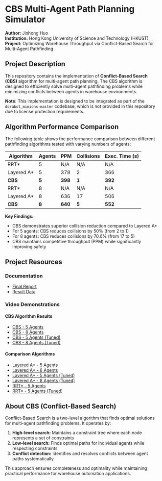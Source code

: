 # CBS Multi-Agent Path Planning Simulator

**Author:** Jinhong Huo  
**Institution:** Hong Kong University of Science and Technology (HKUST)  
**Project:** Optimizing Warehouse Throughput via Conflict-Based Search for Multi-Agent Pathfinding

## Project Description

This repository contains the implementation of **Conflict-Based Search (CBS)** algorithm for multi-agent path planning. The CBS algorithm is designed to efficiently solve multi-agent pathfinding problems while minimizing conflicts between agents in warehouse environments.

**Note:** This implementation is designed to be integrated as part of the `dorabot_minions-master` codebase, which is not provided in this repository due to license protection requirements.

## Algorithm Performance Comparison

The following table shows the performance comparison between different pathfinding algorithms tested with varying numbers of agents:

| Algorithm   | Agents | PPM | Collisions | Exec. Time (s) |
|-------------|--------|-----|------------|----------------|
| RRT*        | 5      | N/A | N/A        | N/A            |
| Layered A*  | 5      | 378 | 2          | 366            |
| **CBS**     | **5**  | **398** | **1**  | **392**        |
| RRT*        | 8      | N/A | N/A        | N/A            |
| Layered A*  | 8      | 636 | 17         | 506            |
| **CBS**     | **8**  | **640** | **5**  | **552**        |

**Key Findings:**
- CBS demonstrates superior collision reduction compared to Layered A*
- For 5 agents: CBS reduces collisions by 50% (from 2 to 1)
- For 8 agents: CBS reduces collisions by 70.6% (from 17 to 5)
- CBS maintains competitive throughput (PPM) while significantly improving safety

## Project Resources

### Documentation
- [Final Report](https://github.com/buckyhuo/CBS-Multi-Agent-Path-Planning-Simulator/blob/main/paperwork/cbs%20final%20report.pdf)
- [Result Data](https://github.com/buckyhuo/CBS-Multi-Agent-Path-Planning-Simulator/blob/main/paperwork/result_comparison.csv)

### Video Demonstrations

#### CBS Algorithm Results
- [CBS - 5 Agents](https://github.com/buckyhuo/CBS-Multi-Agent-Path-Planning-Simulator/blob/main/video_results/cbs_5.mkv)
- [CBS - 8 Agents](https://github.com/buckyhuo/CBS-Multi-Agent-Path-Planning-Simulator/blob/main/video_results/cbs_8.mkv)
- [CBS - 5 Agents (Tuned)](https://github.com/buckyhuo/CBS-Multi-Agent-Path-Planning-Simulator/blob/main/video_results/tuned/cbs_5_tuned.mov)
- [CBS - 8 Agents (Tuned)](https://github.com/buckyhuo/CBS-Multi-Agent-Path-Planning-Simulator/blob/main/video_results/tuned/cbs_8_tuned.mkv.mov)

#### Comparison Algorithms
- [Layered A* - 5 Agents](https://github.com/buckyhuo/CBS-Multi-Agent-Path-Planning-Simulator/blob/main/video_results/la_5.mkv)
- [Layered A* - 8 Agents](https://github.com/buckyhuo/CBS-Multi-Agent-Path-Planning-Simulator/blob/main/video_results/la_8.mkv)
- [Layered A* - 5 Agents (Tuned)](https://github.com/buckyhuo/CBS-Multi-Agent-Path-Planning-Simulator/blob/main/video_results/tuned/la_5_tuned.mkv.mov)
- [Layered A* - 8 Agents (Tuned)](https://github.com/buckyhuo/CBS-Multi-Agent-Path-Planning-Simulator/blob/main/video_results/tuned/la_8_tuned.mkv.mov)
- [RRT* - 5 Agents](https://github.com/buckyhuo/CBS-Multi-Agent-Path-Planning-Simulator/blob/main/video_results/rtt_5.mkv)
- [RRT* - 5 Agents (Tuned)](https://github.com/buckyhuo/CBS-Multi-Agent-Path-Planning-Simulator/blob/main/video_results/tuned/rtt_5_tuned.mkv.mov)

## About CBS (Conflict-Based Search)

Conflict-Based Search is a two-level algorithm that finds optimal solutions for multi-agent pathfinding problems. It operates by:

1. **High-level search:** Maintains a constraint tree where each node represents a set of constraints
2. **Low-level search:** Finds optimal paths for individual agents while respecting constraints
3. **Conflict detection:** Identifies and resolves conflicts between agent paths systematically

This approach ensures completeness and optimality while maintaining practical performance for warehouse automation applications.
